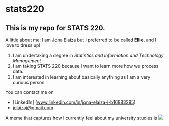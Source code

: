 # stats220

## This is my repo for STATS 220. 

A little about me: I am Jona Elaiza but I preferred to be called **Ellie**, and I love to dress up!

1. I am undertaking a degree in *Statistics and Information and Technology Management*
2. I am taking STATS 220 because I want to learn more how we process data.
3. I am interested in learning about basically anything as I am a very curious person

You can contact me on 
* [LinkedIn] (www.linkedin.com/in/jona-elaiza-j-b16883295)
* jelaizaj@gmail.com

A meme that captures how I currently feel about my university studies is ![](https://media1.tenor.com/m/DgFI-D5vXhkAAAAd/cry.gif)
